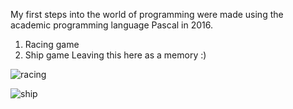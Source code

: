 My first steps into the world of programming were made using the academic programming language Pascal in 2016.
1. Racing game
2. Ship game
Leaving this here as a memory :)

![racing](https://github.com/user-attachments/assets/11e94151-a6fc-44af-9196-d782c31eff15)

![ship](https://github.com/user-attachments/assets/a63c2979-d3fc-49dc-ba77-60f47206cda9)

